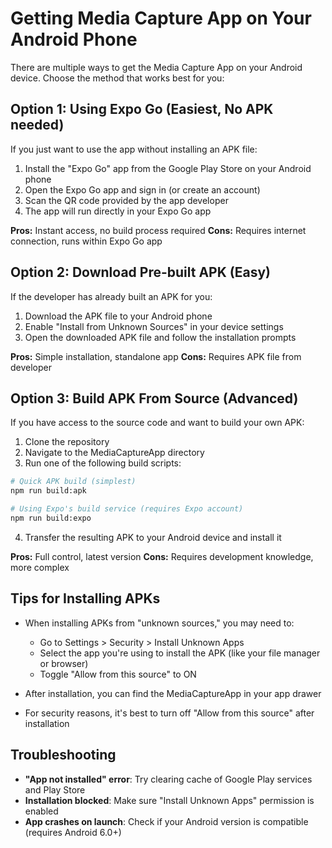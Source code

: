 # Getting Media Capture App on Your Android Phone

There are multiple ways to get the Media Capture App on your Android device. Choose the method that works best for you:

## Option 1: Using Expo Go (Easiest, No APK needed)

If you just want to use the app without installing an APK file:

1. Install the "Expo Go" app from the Google Play Store on your Android phone
2. Open the Expo Go app and sign in (or create an account)
3. Scan the QR code provided by the app developer
4. The app will run directly in your Expo Go app

**Pros:** Instant access, no build process required
**Cons:** Requires internet connection, runs within Expo Go app

## Option 2: Download Pre-built APK (Easy)

If the developer has already built an APK for you:

1. Download the APK file to your Android phone
2. Enable "Install from Unknown Sources" in your device settings
3. Open the downloaded APK file and follow the installation prompts

**Pros:** Simple installation, standalone app
**Cons:** Requires APK file from developer

## Option 3: Build APK From Source (Advanced)

If you have access to the source code and want to build your own APK:

1. Clone the repository
2. Navigate to the MediaCaptureApp directory
3. Run one of the following build scripts:

```bash
# Quick APK build (simplest)
npm run build:apk

# Using Expo's build service (requires Expo account)
npm run build:expo
```

4. Transfer the resulting APK to your Android device and install it

**Pros:** Full control, latest version
**Cons:** Requires development knowledge, more complex

## Tips for Installing APKs

* When installing APKs from "unknown sources," you may need to:
  * Go to Settings > Security > Install Unknown Apps
  * Select the app you're using to install the APK (like your file manager or browser)
  * Toggle "Allow from this source" to ON

* After installation, you can find the MediaCaptureApp in your app drawer

* For security reasons, it's best to turn off "Allow from this source" after installation

## Troubleshooting

* **"App not installed" error**: Try clearing cache of Google Play services and Play Store
* **Installation blocked**: Make sure "Install Unknown Apps" permission is enabled
* **App crashes on launch**: Check if your Android version is compatible (requires Android 6.0+)
